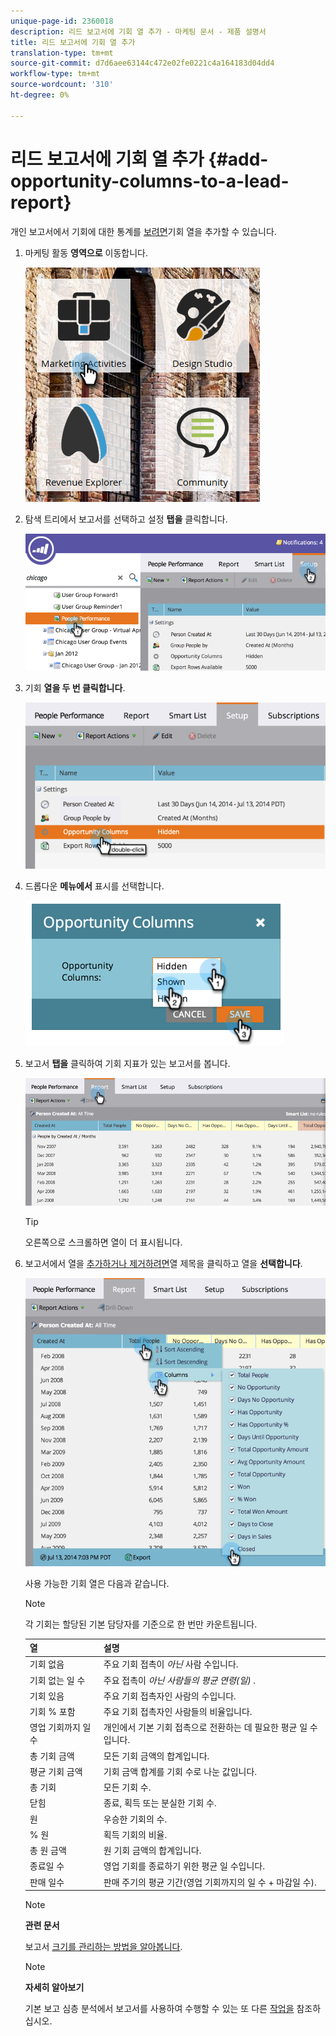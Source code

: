 ```yaml
---
unique-page-id: 2360018
description: 리드 보고서에 기회 열 추가 - 마케팅 문서 - 제품 설명서
title: 리드 보고서에 기회 열 추가
translation-type: tm+mt
source-git-commit: d7d6aee63144c472e02fe0221c4a164183d04dd4
workflow-type: tm+mt
source-wordcount: '310'
ht-degree: 0%

---
```



# 리드 보고서에 기회 열 추가 {#add-opportunity-columns-to-a-lead-report}

개인 보고서에서 기회에 대한 통계를 [보려면](http://docs.marketo.com/display/docs/basic+reporting)기회 열을 추가할 수 있습니다.

1. 마케팅 활동 **영역으로** 이동합니다.

   ![](assets/ma.png)

1. 탐색 트리에서 보고서를 선택하고 설정 **탭을** 클릭합니다.

   ![](assets/two.png)

1. 기회 **열을 두 번 클릭합니다**.

   ![](assets/three.png)

1. 드롭다운 **메뉴에서** 표시를 선택합니다.

   ![](assets/image2014-9-16-12-3a50-3a33.png)

1. 보고서 **탭을** 클릭하여 기회 지표가 있는 보고서를 봅니다.

   ![](assets/five.png)

   >[!TIP]
   >
   >오른쪽으로 스크롤하면 열이 더 표시됩니다.

1. 보고서에서 열을 [추가하거나 제거하려면](select-report-columns.md)열 제목을 클릭하고 열을 **선택합니다**.

   ![](assets/six.png)

   사용 가능한 기회 열은 다음과 같습니다.

   >[!NOTE]
   >
   >각 기회는 할당된 기본 담당자를 기준으로 한 번만 카운트됩니다.

   | 열 | 설명 |
   |---|---|
   | 기회 없음 | 주요 기회 접촉이 *아닌* 사람 수입니다. |
   | 기회 없는 일 수 | 주요 접촉이 *아닌 사람들의 평균 연령(일)* . |
   | 기회 있음 | 주요 기회 접촉자인 사람의 수입니다. |
   | 기회 % 포함 | 주요 기회 접촉자인 사람들의 비율입니다. |
   | 영업 기회까지 일 수 | 개인에서 기본 기회 접촉으로 전환하는 데 필요한 평균 일 수입니다. |
   | 총 기회 금액 | 모든 기회 금액의 합계입니다. |
   | 평균 기회 금액 | 기회 금액 합계를 기회 수로 나눈 값입니다. |
   | 총 기회 | 모든 기회 수. |
   | 닫힘 | 종료, 획득 또는 분실한 기회 수. |
   | 원 | 우승한 기회의 수. |
   | % 원 | 획득 기회의 비율. |
   | 총 원 금액 | 원 기회 금액의 합계입니다. |
   | 종료일 수 | 영업 기회를 종료하기 위한 평균 일 수입니다. |
   | 판매 일수 | 판매 주기의 평균 기간(영업 기회까지의 일 수 + 마감일 수). |

   >[!NOTE]
   >
   >**관련 문서**
   >
   >
   >보고서 [크기를 관리하는 방법을 알아봅니다](configure-report-size.md).

   >[!NOTE]
   >
   >**자세히 알아보기**
   >
   >
   >기본 보고 심층 분석에서 보고서를 사용하여 수행할 수 있는 또 다른 [작업을](http://docs.marketo.com/display/docs/basic+reporting) 참조하십시오.

